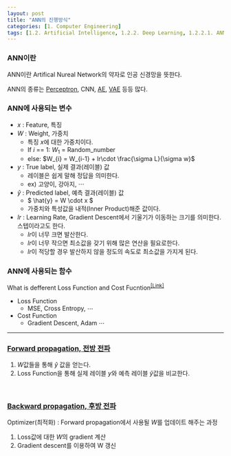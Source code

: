 ```yaml
---
layout: post
title: "ANN의 진행방식"
categories: [1. Computer Engineering]
tags: [1.2. Artificial Intelligence, 1.2.2. Deep Learning, 1.2.2.1. ANN, a.b. Regression Problem]
---
```


### ANN이란

ANN이란 Artifical Nureal Network의 약자로 인공 신경망을 뜻한다.

ANN의 종류는 [Perceptron](https://maizer2.github.io/1.%20computer%20engineering/2022/05/18/perseptron.html), CNN, [AE](https://maizer2.github.io/1.%20computer%20engineering/2022/03/29/AutoEncoder.html), [VAE](https://maizer2.github.io/1.%20computer%20engineering/2022/03/29/Variational-AutoEncoder.html) 등등 많다.

### ANN에 사용되는 변수

* $x$ : Feature, 특징
* $W$ : Weight, 가중치
    * 특징 $x$에 대한 가중치이다.
    * If $i$ == 1: $W_{1}$ = Random_number
    * else: $W_{i} = W_{i-1} + lr\cdot \frac{\sigma L}{\sigma w}$ 
* $y$ : True label, 실제 결과(레이블) 값 
    * 레이블은 쉽게 말해 정답을 의미한다. 
    * ex) 고양이, 강아지, $\cdots$  
* $\hat{y}$ : Predicted label, 예측 결과(레이블) 값
    * $ \hat{y} = W \cdot x $
    * 가중치와 특성값을 내적(Inner Product)해준 값이다.
* $lr$ : Learning Rate, Gradient Descent에서 기울기가 이동하는 크기를 의미한다. 스텝이라고도 한다.
    * $lr$이 너무 크면 발산한다.
    * $lr$이 너무 작으면 최소값을 갖기 위해 많은 연산을 필요로한다.
    * $lr$이 적당할 경우 발산하지 않을 정도의 속도로 최소값을 가지게 된다.

### ANN에 사용되는 함수

What is defferent Loss Function and Cost Fucntion<sup><a href="">[Link]</a></sup>
* Loss Function
    * MSE, Cross Entropy, $\cdots$
* Cost Function
    * Gradient Descent, Adam $\cdots$
    
---

### [Forward propagation, 전방 전파](https://maizer2.github.io/1.%20computer%20engineering/2022/05/17/Forward-Propagation.html)

1. $W$값들을 통해 $\hat{y}$ 값을 얻는다.
2. Loss Function을 통해 실제 레이블 $y$와 예측 레이블 $\hat{y}$값을 비교한다.

<br/>

### [Backward propagation, 후방 전파](https://maizer2.github.io/1.%20computer%20engineering/2022/05/17/Backward-Propagation.html)

Optimizer(최적화) : Forward propagation에서 사용될 $W$를 업데이트 해주는 과정

1. Loss값에 대한 $W$의 gradient 계산
2. Gradient descent를 이용하여 W 갱신